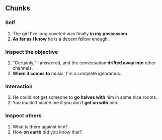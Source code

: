 ## Chunks  

### Self  
1. The girl I've long coveted was finally **in my possession.**  
2. **As far as I know** he is a decent fellow enough.  

### Inspect the objective  
1. “Certainly,” I answered, and the conversation **drifted away into** other channels.  
2. **When it comes to** music, I'm a complete ignoramus.  

### Interaction  
1. He could not get someone to **go halves with** him in some nice rooms.  
2. You mustn’t blame me if you don‘t **get on with** him.  

### Inspect others  
1. What is there against him?  
2. How **on earth** did you know that?  
